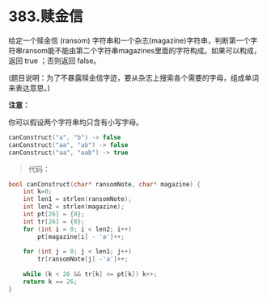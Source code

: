 # 383.赎金信

给定一个赎金信 (ransom) 字符串和一个杂志(magazine)字符串，判断第一个字符串ransom能不能由第二个字符串magazines里面的字符构成。如果可以构成，返回 true ；否则返回 false。

(题目说明：为了不暴露赎金信字迹，要从杂志上搜索各个需要的字母，组成单词来表达意思。)

**注意：**

你可以假设两个字符串均只含有小写字母。

```c
canConstruct("a", "b") -> false
canConstruct("aa", "ab") -> false
canConstruct("aa", "aab") -> true
```

> 代码：

```c
bool canConstruct(char* ransomNote, char* magazine) {
    int k=0;
    int len1 = strlen(ransomNote);
    int len2 = strlen(magazine);
    int pt[26] = {0};
    int tr[26] = {0};
    for (int i = 0; i < len2; i++)
        pt[magazine[i] - 'a']++;
    
    for (int j = 0; j < len1; j++)
        tr[ransomNote[j] -'a']++;
    
    while (k < 26 && tr[k] <= pt[k]) k++;
    return k == 26;  
}
```

